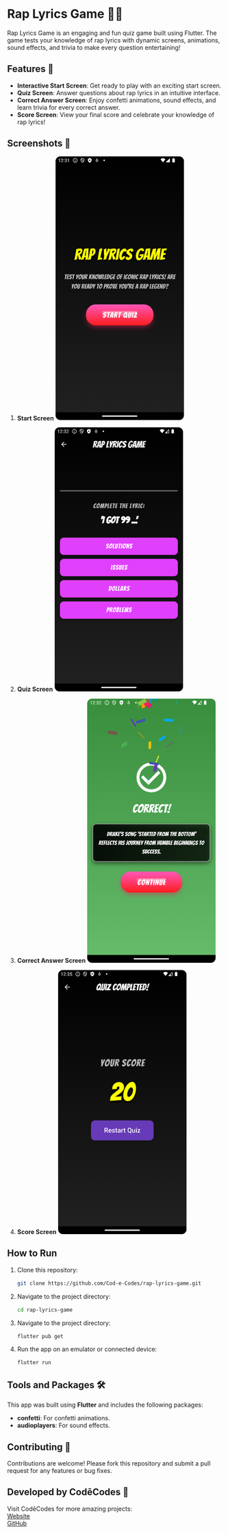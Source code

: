 # Rap Lyrics Game 🎵🎤

Rap Lyrics Game is an engaging and fun quiz game built using Flutter. The game tests your knowledge of rap lyrics with dynamic screens, animations, sound effects, and trivia to make every question entertaining!

## Features 🌟
- **Interactive Start Screen**: Get ready to play with an exciting start screen.
- **Quiz Screen**: Answer questions about rap lyrics in an intuitive interface.
- **Correct Answer Screen**: Enjoy confetti animations, sound effects, and learn trivia for every correct answer.
- **Score Screen**: View your final score and celebrate your knowledge of rap lyrics!

## Screenshots 📸

1. **Start Screen**
   <img src="./screenshot1.png" alt="Start Screen" width="300"/>

2. **Quiz Screen**
   <img src="./screenshot2.png" alt="Quiz Screen" width="300"/>

3. **Correct Answer Screen**
   <img src="./screenshot3.png" alt="Correct Answer Screen" width="300"/>

4. **Score Screen**
   <img src="./screenshot4.png" alt="Score Screen" width="300"/>

## How to Run

1. Clone this repository:
   ```bash
   git clone https://github.com/Cod-e-Codes/rap-lyrics-game.git
   ```

2. Navigate to the project directory:
   ```bash
   cd rap-lyrics-game
   ```

3. Navigate to the project directory:
   ```bash
   flutter pub get
   ```

4. Run the app on an emulator or connected device:
   ```bash
   flutter run
   ```

## Tools and Packages 🛠️
This app was built using **Flutter** and includes the following packages:
- **confetti**: For confetti animations.
- **audioplayers**: For sound effects.

## Contributing 🤝
Contributions are welcome! Please fork this repository and submit a pull request for any features or bug fixes.

## Developed by CodēCodes 🚀
Visit CodēCodes for more amazing projects:  
[Website](https://www.cod-e-codes.com/)  
[GitHub](https://github.com/Cod-e-Codes)